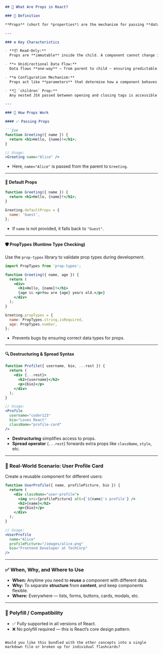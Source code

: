 
```markdown
## 🔧 What Are Props in React?

### 🧠 Definition

**Props** (short for *properties*) are the mechanism for passing **data from a parent component to a child component** in React. They make components reusable, configurable, and dynamic without hardcoding values inside components.

---

### ⚙️ Key Characteristics

- **📦 Read-Only:**  
  Props are **immutable** inside the child. A component cannot change its own props.

- **➡️ Unidirectional Data Flow:**  
  Data flows **one-way** — from parent to child — ensuring predictable state and component behavior.

- **⚙️ Configuration Mechanism:**  
  Props act like **parameters** that determine how a component behaves or renders.

- **👶 `children` Prop:**  
  Any nested JSX passed between opening and closing tags is accessible via the `children` prop.

---

### 🧪 How Props Work

#### ✅ Passing Props

```jsx
function Greeting({ name }) {
  return <h1>Hello, {name}!</h1>;
}

// Usage:
<Greeting name="Alice" />
```

- Here, `name="Alice"` is passed from the parent to `Greeting`.

---

#### 💬 Default Props

```jsx
function Greeting({ name }) {
  return <h1>Hello, {name}!</h1>;
}

Greeting.defaultProps = {
  name: 'Guest',
};
```

- If `name` is not provided, it falls back to `"Guest"`.

---

#### 🛡️ PropTypes (Runtime Type Checking)

Use the `prop-types` library to validate prop types during development.

```jsx
import PropTypes from 'prop-types';

function Greeting({ name, age }) {
  return (
    <div>
      <h1>Hello, {name}!</h1>
      {age && <p>You are {age} years old.</p>}
    </div>
  );
}

Greeting.propTypes = {
  name: PropTypes.string.isRequired,
  age: PropTypes.number,
};
```

- Prevents bugs by ensuring correct data types for props.

---

#### 🔍 Destructuring & Spread Syntax

```jsx
function Profile({ username, bio, ...rest }) {
  return (
    <div {...rest}>
      <h2>{username}</h2>
      <p>{bio}</p>
    </div>
  );
}

// Usage:
<Profile 
  username="coder123" 
  bio="Loves React" 
  className="profile-card" 
/>
```

- **Destructuring** simplifies access to props.
- **Spread operator** (`...rest`) forwards extra props like `className`, `style`, etc.

---

### 📘 Real-World Scenario: User Profile Card

Create a reusable component for different users:

```jsx
function UserProfile({ name, profilePicture, bio }) {
  return (
    <div className="user-profile">
      <img src={profilePicture} alt={`${name}'s profile`} />
      <h2>{name}</h2>
      <p>{bio}</p>
    </div>
  );
}

// Usage:
<UserProfile 
  name="Alice"
  profilePicture="/images/alice.png"
  bio="Frontend Developer at TechCorp"
/>
```

---

### ✅ When, Why, and Where to Use

- **When:** Anytime you need to **reuse** a component with different data.
- **Why:** To separate **structure** from **content**, and keep components flexible.
- **Where:** Everywhere — lists, forms, buttons, cards, modals, etc.

---

### 🧰 Polyfill / Compatibility

- ✅ Fully supported in all versions of React.
- ❌ No polyfill required — this is React’s core design pattern.
```

Would you like this bundled with the other concepts into a single markdown file or broken up for individual flashcards?